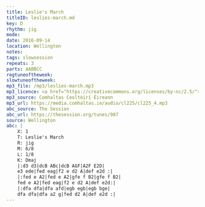 ```yaml
---
title: Leslie's March
titleID: leslies-march.md
key: D
rhythm: jig
mode:
date: 2016-09-14
location: Wellington
notes:
tags: slowsession
repeats: 3 
parts: AABBCC 
regtuneoftheweek:
slowtuneoftheweek:
mp3_file: /mp3/leslies-march.mp3
mp3_licence: <a href="https://creativecommons.org/licenses/by-nc/2.5/">CC-BY-NC-2.5</a>
mp3_source: Comhaltas Ceoltóirí Éireann
mp3_url: https://media.comhaltas.ie/audio/cl225/cl225_4.mp3
abc_source: The Session
abc_url: https://thesession.org/tunes/987
source: Wellington
abc: |
    X: 1
    T: Leslie's March
    R: jig
    M: 6/8
    L: 1/8
    K: Dmaj
    |:d3 d3|dcB ABc|dcB AGF|A2F E2D|
    e3 ede|fed eag|f2 e d2 A|def e2d :|
    |:fed e A2|fed e A2|gfe f B2|gfe f B2|
    fed e A2|fed eag|f2 e d2 A|def e2d:|
    |:dfa dfa|dfa afd|egb egb|egb bge|
    dfa dfa|dfa a2 g|fed d2 A|def e2d :|
---
```

